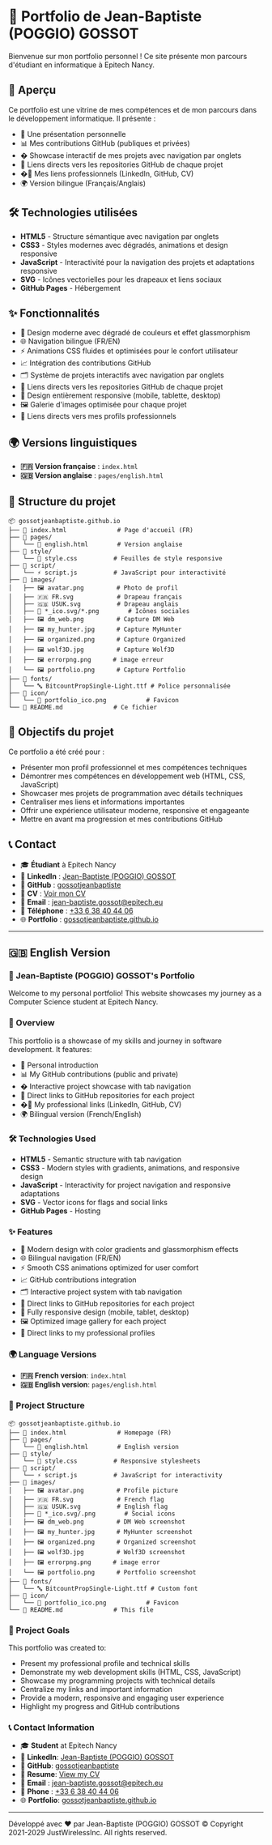 # 🌟 Portfolio de Jean-Baptiste (POGGIO) GOSSOT

Bienvenue sur mon portfolio personnel ! Ce site présente mon parcours d'étudiant en informatique à Epitech Nancy.

## 🚀 Aperçu

Ce portfolio est une vitrine de mes compétences et de mon parcours dans le développement informatique. Il présente :

- 👋 Une présentation personnelle
- 📊 Mes contributions GitHub (publiques et privées)
- � Showcase interactif de mes projets avec navigation par onglets
- 🔗 Liens directs vers les repositories GitHub de chaque projet
- �🔗 Mes liens professionnels (LinkedIn, GitHub, CV)
- 🌍 Version bilingue (Français/Anglais)

## 🛠️ Technologies utilisées

- **HTML5** - Structure sémantique avec navigation par onglets
- **CSS3** - Styles modernes avec dégradés, animations et design responsive
- **JavaScript** - Interactivité pour la navigation des projets et adaptations responsive
- **SVG** - Icônes vectorielles pour les drapeaux et liens sociaux
- **GitHub Pages** - Hébergement

## ✨ Fonctionnalités

- 🎨 Design moderne avec dégradé de couleurs et effet glassmorphism
- 🌐 Navigation bilingue (FR/EN)
- ⚡ Animations CSS fluides et optimisées pour le confort utilisateur
- 📈 Intégration des contributions GitHub
- 🗂️ Système de projets interactifs avec navigation par onglets
- 🔗 Liens directs vers les repositories GitHub de chaque projet
- 📱 Design entièrement responsive (mobile, tablette, desktop)
- 🖼️ Galerie d'images optimisée pour chaque projet
- 🔗 Liens directs vers mes profils professionnels

## 🌍 Versions linguistiques

- **🇫🇷 Version française** : `index.html`
- **🇬🇧 Version anglaise** : `pages/english.html`

## 📁 Structure du projet

```text
📦 gossotjeanbaptiste.github.io
├── 📄 index.html              # Page d'accueil (FR)
├── 📁 pages/
│   └── 📄 english.html        # Version anglaise
├── 📁 style/
│   └── 🎨 style.css          # Feuilles de style responsive
├── 📁 script/
│   └── ⚡ script.js          # JavaScript pour interactivité
├── 📁 images/
│   ├── 🖼️ avatar.png         # Photo de profil
│   ├── 🇫🇷 FR.svg            # Drapeau français
│   ├── 🇬🇧 USUK.svg          # Drapeau anglais
│   ├── 🔗 *_ico.svg/*.png        # Icônes sociales
│   ├── 🖼️ dm_web.png         # Capture DM Web
│   ├── 🖼️ my_hunter.jpg      # Capture MyHunter
│   ├── 🖼️ organized.png      # Capture Organized
│   ├── 🖼️ wolf3D.jpg         # Capture Wolf3D
│   ├── 🖼️ errorpng.png      # image erreur
│   └── 🖼️ portfolio.png      # Capture Portfolio
├── 📁 fonts/
│   └── 🔤 BitcountPropSingle-Light.ttf # Police personnalisée
├── 📁 icon/
│   └── 🌟 portfolio_ico.png           # Favicon
└── 📖 README.md              # Ce fichier
```

## 🎯 Objectifs du projet

Ce portfolio a été créé pour :

- Présenter mon profil professionnel et mes compétences techniques
- Démontrer mes compétences en développement web (HTML, CSS, JavaScript)
- Showcaser mes projets de programmation avec détails techniques
- Centraliser mes liens et informations importantes
- Offrir une expérience utilisateur moderne, responsive et engageante
- Mettre en avant ma progression et mes contributions GitHub

## 📞 Contact

- 🎓 **Étudiant** à Epitech Nancy
- 💼 **LinkedIn** : [Jean-Baptiste (POGGIO) GOSSOT](https://www.linkedin.com/in/jean-baptiste-gossot-137589247/)
- 🐙 **GitHub** : [gossotjeanbaptiste](https://github.com/gossotjeanbaptiste)
- 📄 **CV** : [Voir mon CV](https://drive.google.com/file/d/1e2rouL1f6sGtolIy88TSh77ZffeCzXvV/view?usp=sharing)
- 📧 **Email** : [jean-baptiste.gossot@epitech.eu](mailto:jean-baptiste.gossot@epitech.eu)
- 📱 **Téléphone** : [+33 6 38 40 44 06](tel:+33638404406)
- 🌐 **Portfolio** : [gossotjeanbaptiste.github.io](https://gossotjeanbaptiste.github.io/)

---

## 🇬🇧 English Version

### 🌟 Jean-Baptiste (POGGIO) GOSSOT's Portfolio

Welcome to my personal portfolio! This website showcases my journey as a Computer Science student at Epitech Nancy.

### 🚀 Overview

This portfolio is a showcase of my skills and journey in software development. It features:

- 👋 Personal introduction
- 📊 My GitHub contributions (public and private)
- � Interactive project showcase with tab navigation
- 🔗 Direct links to GitHub repositories for each project
- �🔗 My professional links (LinkedIn, GitHub, CV)
- 🌍 Bilingual version (French/English)

### 🛠️ Technologies Used

- **HTML5** - Semantic structure with tab navigation
- **CSS3** - Modern styles with gradients, animations, and responsive design
- **JavaScript** - Interactivity for project navigation and responsive adaptations
- **SVG** - Vector icons for flags and social links
- **GitHub Pages** - Hosting

### ✨ Features

- 🎨 Modern design with color gradients and glassmorphism effects
- 🌐 Bilingual navigation (FR/EN)
- ⚡ Smooth CSS animations optimized for user comfort
- 📈 GitHub contributions integration
- 🗂️ Interactive project system with tab navigation
- 🔗 Direct links to GitHub repositories for each project
- 📱 Fully responsive design (mobile, tablet, desktop)
- 🖼️ Optimized image gallery for each project
- 🔗 Direct links to my professional profiles

### 🌍 Language Versions

- **🇫🇷 French version**: `index.html`
- **🇬🇧 English version**: `pages/english.html`

### 📁 Project Structure

```text
📦 gossotjeanbaptiste.github.io
├── 📄 index.html              # Homepage (FR)
├── 📁 pages/
│   └── 📄 english.html        # English version
├── 📁 style/
│   └── 🎨 style.css          # Responsive stylesheets
├── 📁 script/
│   └── ⚡ script.js          # JavaScript for interactivity
├── 📁 images/
│   ├── 🖼️ avatar.png         # Profile picture
│   ├── 🇫🇷 FR.svg            # French flag
│   ├── 🇬🇧 USUK.svg          # English flag
│   ├── 🔗 *_ico.svg/.png        # Social icons
│   ├── 🖼️ dm_web.png         # DM Web screenshot
│   ├── 🖼️ my_hunter.jpg      # MyHunter screenshot
│   ├── 🖼️ organized.png      # Organized screenshot
│   ├── 🖼️ wolf3D.jpg         # Wolf3D screenshot
│   ├── 🖼️ errorpng.png      # image error
│   └── 🖼️ portfolio.png      # Portfolio screenshot
├── 📁 fonts/
│   └── 🔤 BitcountPropSingle-Light.ttf # Custom font
├── 📁 icon/
│   └── 🌟 portfolio_ico.png           # Favicon
└── 📖 README.md              # This file
```

### 🎯 Project Goals

This portfolio was created to:

- Present my professional profile and technical skills
- Demonstrate my web development skills (HTML, CSS, JavaScript)
- Showcase my programming projects with technical details
- Centralize my links and important information
- Provide a modern, responsive and engaging user experience
- Highlight my progress and GitHub contributions

### 📞 Contact Information

- 🎓 **Student** at Epitech Nancy
- 💼 **LinkedIn**: [Jean-Baptiste (POGGIO) GOSSOT](https://www.linkedin.com/in/jean-baptiste-gossot-137589247/)
- 🐙 **GitHub**: [gossotjeanbaptiste](https://github.com/gossotjeanbaptiste)
- 📄 **Resume**: [View my CV](https://drive.google.com/file/d/1Nyg-jKrza7pqOEhJjLF3ScE-voQ38Rke/view?usp=sharing)
- 📧 **Email** : [jean-baptiste.gossot@epitech.eu](mailto:jean-baptiste.gossot@epitech.eu)
- 📱 **Phone** : [+33 6 38 40 44 06](tel:+33638404406)
- 🌐 **Portfolio**: [gossotjeanbaptiste.github.io](https://gossotjeanbaptiste.github.io/pages/english.html)

---

Développé avec ❤️ par Jean-Baptiste (POGGIO) GOSSOT
© Copyright 2021-2029 JustWirelessInc. All rights reserved.

